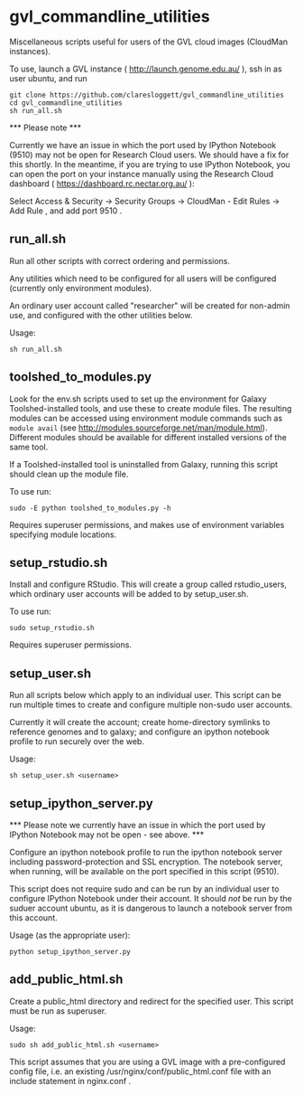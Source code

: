 gvl_commandline_utilities
=========================

Miscellaneous scripts useful for users of the GVL cloud images (CloudMan instances).

To use, launch a GVL instance ( http://launch.genome.edu.au/ ), ssh in as user ubuntu, and run

    git clone https://github.com/claresloggett/gvl_commandline_utilities
    cd gvl_commandline_utilities
    sh run_all.sh

*** Please note *** 

Currently we have an issue in which the port used by IPython Notebook (9510) may not be open for Research Cloud users. We should have a fix for this shortly. In the meantime, if you are trying to use IPython Notebook, you can open the port on your instance manually using the Research Cloud dashboard ( https://dashboard.rc.nectar.org.au/ ): 

Select Access & Security -> Security Groups -> CloudMan - Edit Rules -> Add Rule , and add port 9510 .


run_all.sh
----------

Run all other scripts with correct ordering and permissions.

Any utilities which need to be configured for all users will be configured (currently
only environment modules).

An ordinary user account called "researcher" will be created for non-admin use, 
and configured with the other utilities below.

Usage:
    
    sh run_all.sh
    

toolshed_to_modules.py
----------------------

Look for the env.sh scripts used to set up the environment for Galaxy Toolshed-installed 
tools, and use these to create module files. The resulting modules can be accessed 
using environment module commands such as `module avail` (see 
http://modules.sourceforge.net/man/module.html). Different modules should be available for 
different installed versions of the same tool. 

If a Toolshed-installed tool is uninstalled from Galaxy, running this script should
clean up the module file.

To use run:

    sudo -E python toolshed_to_modules.py -h

Requires superuser permissions, and makes use of environment variables specifying module 
locations.

setup_rstudio.sh
----------------

Install and configure RStudio. This will create a group called rstudio_users, which
ordinary user accounts will be added to by setup_user.sh.

To use run:

    sudo setup_rstudio.sh
    
Requires superuser permissions.

setup_user.sh
-------------

Run all scripts below which apply to an individual user. This script can be run multiple 
times to create and configure multiple non-sudo user accounts. 

Currently it will create the account; create home-directory symlinks to reference genomes 
and to galaxy; and configure an ipython notebook profile to run securely over the web.

Usage:

    sh setup_user.sh <username>

setup_ipython_server.py
-----------------------

*** Please note we currently have an issue in which the port used by IPython Notebook may not be open - see above. ***

Configure an ipython notebook profile to run the ipython notebook server including 
password-protection and SSL encryption. The notebook server, when running, will be
available on the port specified in this script (9510).

This script does not require sudo and can be run by an individual user to configure
IPython Notebook under their account. It should _not_ be run by the suduer account ubuntu, 
as it is dangerous to launch a notebook server from this account.

Usage (as the appropriate user):

    python setup_ipython_server.py
    

add_public_html.sh
------------------

Create a public_html directory and redirect for the specified user. 
This script must be run as superuser.

Usage:

    sudo sh add_public_html.sh <username>

This script assumes that you are using a GVL image with a pre-configured config file,
i.e. an existing /usr/nginx/conf/public_html.conf file with an include statement in
 nginx.conf .

